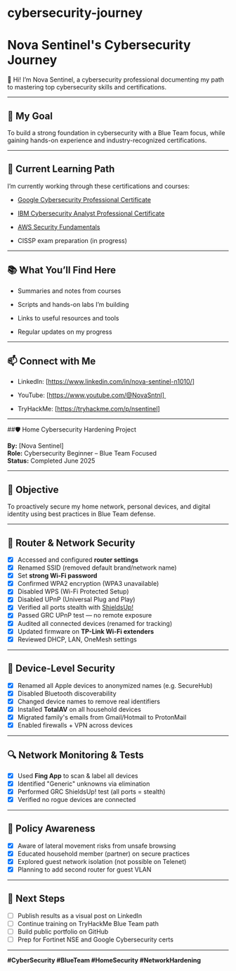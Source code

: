 # cybersecurity-journey
# Nova Sentinel's Cybersecurity Journey

👋 Hi! I’m Nova Sentinel, a cybersecurity professional documenting my path to mastering top cybersecurity skills and certifications.

---

## 🎯 My Goal  

To build a strong foundation in cybersecurity with a Blue Team focus, while gaining hands-on experience and industry-recognized certifications.

---

## 🚀 Current Learning Path  

I’m currently working through these certifications and courses:  

- [Google Cybersecurity Professional Certificate](https://www.coursera.org/professional-certificates/google-cybersecurity)  

- [IBM Cybersecurity Analyst Professional Certificate](https://www.coursera.org/professional-certificates/ibm-cybersecurity-analyst)  

- [AWS Security Fundamentals](https://www.coursera.org/learn/aws-security-fundamentals)  

- CISSP exam preparation (in progress)

---


## 📚 What You’ll Find Here  

- Summaries and notes from courses  

- Scripts and hands-on labs I’m building  

- Links to useful resources and tools  

- Regular updates on my progress

---

## 📫 Connect with Me  

- LinkedIn: [https://www.linkedin.com/in/nova-sentinel-n1010/]  

- YouTube: [https://www.youtube.com/@NovaSntnl] 

- TryHackMe: [https://tryhackme.com/p/nsentinel]

---

##🛡️ Home Cybersecurity Hardening Project

**By:** [Nova Sentinel]  
**Role:** Cybersecurity Beginner – Blue Team Focused  
**Status:** Completed June 2025

---

## 🎯 Objective

To proactively secure my home network, personal devices, and digital identity using best practices in Blue Team defense.

---

## 🔌 Router & Network Security

- [x] Accessed and configured **router settings**
- [x] Renamed SSID (removed default brand/network name)
- [x] Set **strong Wi-Fi password**
- [x] Confirmed WPA2 encryption (WPA3 unavailable)
- [x] Disabled WPS (Wi-Fi Protected Setup)
- [x] Disabled UPnP (Universal Plug and Play)
- [x] Verified all ports stealth with [ShieldsUp!](https://www.grc.com/shieldsup)
- [x] Passed GRC UPnP test — no remote exposure
- [x] Audited all connected devices (renamed for tracking)
- [x] Updated firmware on **TP-Link Wi-Fi extenders**
- [x] Reviewed DHCP, LAN, OneMesh settings

---

## 📱 Device-Level Security

- [x] Renamed all Apple devices to anonymized names (e.g. SecureHub)
- [x] Disabled Bluetooth discoverability
- [x] Changed device names to remove real identifiers
- [x] Installed **TotalAV** on all household devices
- [x] Migrated family's emails from Gmail/Hotmail to ProtonMail
- [x] Enabled firewalls + VPN across devices

---

## 🔍 Network Monitoring & Tests

- [x] Used **Fing App** to scan & label all devices
- [x] Identified "Generic" unknowns via elimination
- [x] Performed GRC ShieldsUp! test (all ports = stealth)
- [x] Verified no rogue devices are connected

---

## 🧠 Policy Awareness

- [x] Aware of lateral movement risks from unsafe browsing
- [x] Educated household member (partner) on secure practices
- [x] Explored guest network isolation (not possible on Telenet)
- [x] Planning to add second router for guest VLAN

---

## 🧭 Next Steps

- [ ] Publish results as a visual post on LinkedIn
- [ ] Continue training on TryHackMe Blue Team path
- [ ] Build public portfolio on GitHub 
- [ ] Prep for Fortinet NSE and Google Cybersecurity certs

---

**#CyberSecurity #BlueTeam #HomeSecurity #NetworkHardening**

